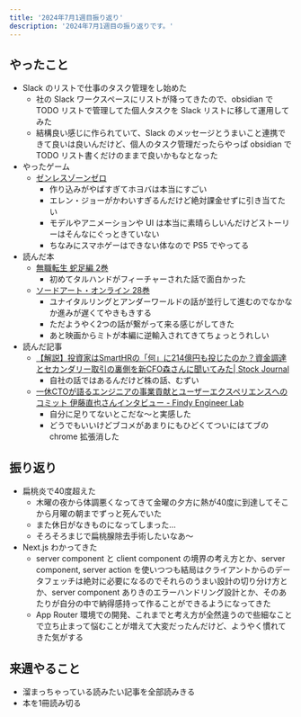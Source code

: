 ```yaml
---
title: '2024年7月1週目振り返り'
description: '2024年7月1週目の振り返りです。'
---
```


## やったこと

- Slack のリストで仕事のタスク管理をし始めた
  - 社の Slack ワークスペースにリストが降ってきたので、obsidian で TODO リストで管理してた個人タスクを Slack リストに移して運用してみた
  - 結構良い感じに作られていて、Slack のメッセージとうまいこと連携できて良いは良いんだけど、個人のタスク管理だったらやっぱ obsidian で TODO リスト書くだけのままで良いかもなとなった
- やったゲーム
  - [ゼンレスゾーンゼロ](https://zenless.hoyoverse.com/ja-jp/)
    - 作り込みがやばすぎてホヨバは本当にすごい
    - エレン・ジョーがかわいすぎるんだけど絶対課金せずに引き当てたい
    - モデルやアニメーションや UI は本当に素晴らしいんだけどストーリーはそんなにぐっときていない
    - ちなみにスマホゲーはできない体なので PS5 でやってる
- 読んだ本
  - [無職転生 蛇足編 2巻](https://www.amazon.co.jp/dp/4046833289)
    - 初めてタルハンドがフィーチャーされた話で面白かった
  - [ソードアート・オンライン 28巻](https://www.amazon.co.jp/dp/4049155567)
    - ユナイタルリングとアンダーワールドの話が並行して進むのでなかなか進みが遅くてやきもきする
    - ただようやく2つの話が繋がって来る感じがしてきた
    - あと映画からミトが本編に逆輸入されてきてちょっとうれしい
- 読んだ記事
  - [【解説】投資家はSmartHRの「何」に214億円も投じたのか？資金調達とセカンダリー取引の裏側を新CFO森さんに聞いてみた| Stock Journal](https://journal.nstock.com/article/smarthr_fund_raise)
    - 自社の話ではあるんだけど株の話、むずい
  - [一休CTOが語るエンジニアの事業貢献とユーザーエクスペリエンスへのコミット 伊藤直也さんインタビュー - Findy Engineer Lab](https://findy-code.io/engineer-lab/naoya_ito)
    - 自分に足りてないとこだな〜と実感した
    - どうでもいいけどブコメがあまりにもひどくてついにはてブの chrome 拡張消した

## 振り返り

- 扁桃炎で40度超えた
  - 木曜の夜から体調悪くなってきて金曜の夕方に熱が40度に到達してそこから月曜の朝までずっと死んでいた
  - また休日がなきものになってしまった…
  - そろそろまじで扁桃腺除去手術したいなあ〜
- Next.js わかってきた
  - server component と client component の境界の考え方とか、server component, server action を使いつつも結局はクライアントからのデータフェッチは絶対に必要になるのでそれらのうまい設計の切り分け方とか、server component ありきのエラーハンドリング設計とか、そのあたりが自分の中で納得感持って作ることができるようになってきた
  - App Router 環境での開発、これまでと考え方が全然違うので些細なことで立ち止まって悩むことが増えて大変だったんだけど、ようやく慣れてきた気がする

## 来週やること

- 溜まっちゃっている読みたい記事を全部読みきる
- 本を1冊読み切る
